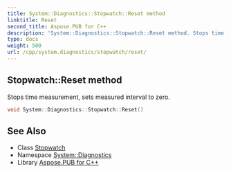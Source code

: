 ```yaml
---
title: System::Diagnostics::Stopwatch::Reset method
linktitle: Reset
second_title: Aspose.PUB for C++
description: 'System::Diagnostics::Stopwatch::Reset method. Stops time measurement, sets measured interval to zero in C++.'
type: docs
weight: 500
url: /cpp/system.diagnostics/stopwatch/reset/
---
```

## Stopwatch::Reset method


Stops time measurement, sets measured interval to zero.

```cpp
void System::Diagnostics::Stopwatch::Reset()
```

## See Also

* Class [Stopwatch](../)
* Namespace [System::Diagnostics](../../)
* Library [Aspose.PUB for C++](../../../)
